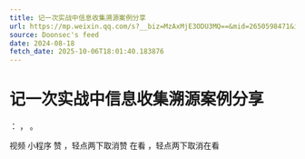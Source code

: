 ```yaml
---
title: 记一次实战中信息收集溯源案例分享
url: https://mp.weixin.qq.com/s?__biz=MzAxMjE3ODU3MQ==&mid=2650598471&idx=3&sn=25919fa618809c16f503eacb15f9c694
source: Doonsec's feed
date: 2024-08-18
fetch_date: 2025-10-06T18:01:40.183876
---
```


# 记一次实战中信息收集溯源案例分享

：
，
。

视频
小程序
赞
，轻点两下取消赞
在看
，轻点两下取消在看